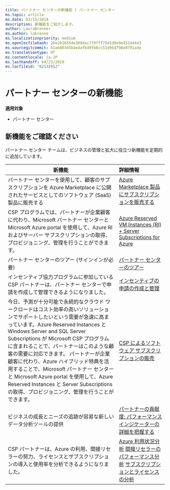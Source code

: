 ```yaml
---
title: パートナー センターの新機能 | パートナー センター
ms.topic: article
ms.date: 03/15/2019
description: 新機能をご紹介します。
author: LauraBrenner
ms.author: labrenne
ms.localizationpriority: medium
ms.openlocfilehash: 20a2016554e389dac779fff75d1d9e9e4524d443
ms.sourcegitcommit: b1ab80345b4e4af649fb8cc51d96d798e0791ade
ms.translationtype: HT
ms.contentlocale: ja-JP
ms.lasthandoff: 04/23/2019
ms.locfileid: "62132912"
---
```

# <a name="whats-new-in-partner-center"></a>パートナー センターの新機能

**適用対象**

-  パートナー センター

## <a name="check-out-new-features-and-capabilities"></a>新機能をご確認ください 

パートナー センター チームは、ビジネスの管理と拡大に役立つ新機能を定期的に追加しています。


|**新機能**   |**詳細情報**   |
|----------------------|:-----------------|
|パートナー センターを使用して、顧客のサブスクリプションを Azure Marketplace に公開されたサービスとしてのソフトウェア (SaaS) 製品に販売する  | [Azure Marketplace 製品にサブスクリプションを販売する](sell-marketplace-products.md)|
|CSP プログラムでは、パートナーが企業顧客に代わり、Microsoft パートナー センターと Microsoft Azure portal を使用して、Azure RI およびサーバー サブスクリプションの取得、プロビジョニング、管理を行うことができます。|[Azure Reserved VM Instances (RI) + Server Subscriptions for Azure](azure-ri-server-subscriptions.md)|
|パートナー センターのツアー (サインインが必要)|[パートナー センターのツアー](https://partnercenter.microsoft.com/pcv/redirect?authenticate=true&redirect=%2Fdashboard%2Foverview)|
|インセンティブ協力プログラムに参加している CSP パートナーは、パートナー センターで申請を作成して管理できるようになりました。|[インセンティブの申請の作成と管理](create-incentives-claims.md)|
|今日、予測が十分可能で永続的なクラウド ワークロードはコスト効率の高いソリューションでサポートしたいという需要が急速に高まっています。Azure Reserved Instances と Windows Server and SQL Server Subscriptions が Microsoft CSP プログラムに含まれることで、パートナーはこのような顧客の需要に対応できます。 パートナーが企業顧客に代わり、Azure ハイブリッド特典を活用することで、Microsoft パートナー センターと Microsoft Azure portal を使用して、Azure Reserved Instances と Server Subscriptions の取得、プロビジョニング、管理を行うことができます。|[CSP によるソフトウェア サブスクリプションの販売](csp-software-subscriptions.md)|
|ビジネスの成長とニーズの追跡が容易な新しいデータ分析ツールの提供| [パートナーの貢献度: パフォーマンス インジケーターの詳細を把握する](partner-contributions.md)|
|CSP パートナーは、Azure の利用、間接リセラーの努力、ライセンスとサブスクリプションの導入と使用率を分析できるようになりました。|[Azure 利用状況分析](analyze-azure-usage.md)  [間接リセラーのパフォーマンス分析](Analyze-indirect-resellers.md)    [サブスクリプションとライセンスの分析](analyze-subscriptions-licenses.md)|

